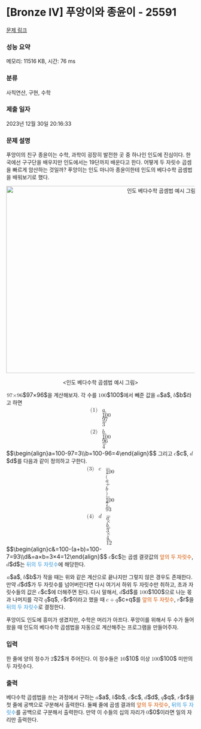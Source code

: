 # [Bronze IV] 푸앙이와 종윤이 - 25591 

[문제 링크](https://www.acmicpc.net/problem/25591) 

### 성능 요약

메모리: 11516 KB, 시간: 76 ms

### 분류

사칙연산, 구현, 수학

### 제출 일자

2023년 12월 30일 20:16:33

### 문제 설명

<p>푸앙이의 친구 종윤이는 수학, 과학이 굉장히 발전한 곳 중 하나인 인도에 진심이다. 한국에선 구구단을 배우지만 인도에서는 19단까지 배운다고 한다. 어떻게 두 자릿수 곱셈을 빠르게 암산하는 것일까? 푸앙이는 인도 마니아 종윤이한테 인도의 베다수학 곱셈법을 배워보기로 했다.</p>

<p style="text-align: center;"><img alt="인도 베다수학 곱셈법 예시 그림" src="https://upload.acmicpc.net/c72e53a3-a16f-42d2-964f-2f09941a967c/-/preview/" style="width: 813px; height: 500px;"></p>

<p style="text-align: center;"><인도 베다수학 곱셈법 예시 그림></p>

<p><mjx-container class="MathJax" jax="CHTML" style="font-size: 109%; position: relative;"> <mjx-math class="MJX-TEX" aria-hidden="true"><mjx-mn class="mjx-n"><mjx-c class="mjx-c39"></mjx-c><mjx-c class="mjx-c37"></mjx-c></mjx-mn><mjx-mi class="mjx-i"><mjx-c class="mjx-cD7"></mjx-c></mjx-mi><mjx-mn class="mjx-n"><mjx-c class="mjx-c39"></mjx-c><mjx-c class="mjx-c36"></mjx-c></mjx-mn></mjx-math><mjx-assistive-mml unselectable="on" display="inline"><math xmlns="http://www.w3.org/1998/Math/MathML"><mn>97</mn><mi>×</mi><mn>96</mn></math></mjx-assistive-mml><span aria-hidden="true" class="no-mathjax mjx-copytext">$97×96$</span></mjx-container>을 계산해보자. 각 수를 <mjx-container class="MathJax" jax="CHTML" style="font-size: 109%; position: relative;"><mjx-math class="MJX-TEX" aria-hidden="true"><mjx-mn class="mjx-n"><mjx-c class="mjx-c31"></mjx-c><mjx-c class="mjx-c30"></mjx-c><mjx-c class="mjx-c30"></mjx-c></mjx-mn></mjx-math><mjx-assistive-mml unselectable="on" display="inline"><math xmlns="http://www.w3.org/1998/Math/MathML"><mn>100</mn></math></mjx-assistive-mml><span aria-hidden="true" class="no-mathjax mjx-copytext">$100$</span></mjx-container>에서 빼준 값을 <mjx-container class="MathJax" jax="CHTML" style="font-size: 109%; position: relative;"><mjx-math class="MJX-TEX" aria-hidden="true"><mjx-mi class="mjx-i"><mjx-c class="mjx-c1D44E TEX-I"></mjx-c></mjx-mi></mjx-math><mjx-assistive-mml unselectable="on" display="inline"><math xmlns="http://www.w3.org/1998/Math/MathML"><mi>a</mi></math></mjx-assistive-mml><span aria-hidden="true" class="no-mathjax mjx-copytext">$a$</span></mjx-container>, <mjx-container class="MathJax" jax="CHTML" style="font-size: 109%; position: relative;"><mjx-math class="MJX-TEX" aria-hidden="true"><mjx-mi class="mjx-i"><mjx-c class="mjx-c1D44F TEX-I"></mjx-c></mjx-mi></mjx-math><mjx-assistive-mml unselectable="on" display="inline"><math xmlns="http://www.w3.org/1998/Math/MathML"><mi>b</mi></math></mjx-assistive-mml><span aria-hidden="true" class="no-mathjax mjx-copytext">$b$</span></mjx-container>라고 하면 <mjx-container class="MathJax" jax="CHTML" display="true" width="full" style="font-size: 109%; min-width: 11.575em; position: relative;"><mjx-math width="full" display="true" class="MJX-TEX" aria-hidden="true"><mjx-mtable width="full" side="right" style="min-width: 11.575em;"><mjx-table style="width: auto; min-width: 7.419em; margin: 0px 2.078em;"><mjx-itable width="full"><mjx-mlabeledtr style="height: 1.15em;"><mjx-mtd style="text-align: right; padding-bottom: 0.15em;"><mjx-mi class="mjx-i"><mjx-c class="mjx-c1D44E TEX-I"></mjx-c></mjx-mi><mjx-mo class="mjx-n" space="4"><mjx-c class="mjx-c3D"></mjx-c></mjx-mo><mjx-mn class="mjx-n" space="4"><mjx-c class="mjx-c31"></mjx-c><mjx-c class="mjx-c30"></mjx-c><mjx-c class="mjx-c30"></mjx-c></mjx-mn><mjx-mo class="mjx-n" space="3"><mjx-c class="mjx-c2212"></mjx-c></mjx-mo><mjx-mn class="mjx-n" space="3"><mjx-c class="mjx-c39"></mjx-c><mjx-c class="mjx-c37"></mjx-c></mjx-mn><mjx-mo class="mjx-n" space="4"><mjx-c class="mjx-c3D"></mjx-c></mjx-mo><mjx-mn class="mjx-n" space="4"><mjx-c class="mjx-c33"></mjx-c></mjx-mn><mjx-tstrut></mjx-tstrut></mjx-mtd></mjx-mlabeledtr><mjx-mlabeledtr><mjx-mtd style="text-align: right; padding-top: 0.15em;"><mjx-mi class="mjx-i"><mjx-c class="mjx-c1D44F TEX-I"></mjx-c></mjx-mi><mjx-mo class="mjx-n" space="4"><mjx-c class="mjx-c3D"></mjx-c></mjx-mo><mjx-mn class="mjx-n" space="4"><mjx-c class="mjx-c31"></mjx-c><mjx-c class="mjx-c30"></mjx-c><mjx-c class="mjx-c30"></mjx-c></mjx-mn><mjx-mo class="mjx-n" space="3"><mjx-c class="mjx-c2212"></mjx-c></mjx-mo><mjx-mn class="mjx-n" space="3"><mjx-c class="mjx-c39"></mjx-c><mjx-c class="mjx-c36"></mjx-c></mjx-mn><mjx-mo class="mjx-n" space="4"><mjx-c class="mjx-c3D"></mjx-c></mjx-mo><mjx-mn class="mjx-n" space="4"><mjx-c class="mjx-c34"></mjx-c></mjx-mn><mjx-tstrut></mjx-tstrut></mjx-mtd></mjx-mlabeledtr></mjx-itable></mjx-table><mjx-labels style="width: 11.575em;"><mjx-itable align="right" style="right: 0px;"><mjx-mtr style="height: 1.15em;"><mjx-mtd id="mjx-eqn:1" style="padding-bottom: 0.15em;"><mjx-mtext class="mjx-n"><mjx-c class="mjx-c28"></mjx-c><mjx-c class="mjx-c31"></mjx-c><mjx-c class="mjx-c29"></mjx-c></mjx-mtext><mjx-tstrut style="height: 1em; vertical-align: -0.25em;"></mjx-tstrut></mjx-mtd></mjx-mtr><mjx-mtr style="height: 1.15em;"><mjx-mtd id="mjx-eqn:2" style="padding-top: 0.15em;"><mjx-mtext class="mjx-n"><mjx-c class="mjx-c28"></mjx-c><mjx-c class="mjx-c32"></mjx-c><mjx-c class="mjx-c29"></mjx-c></mjx-mtext><mjx-tstrut style="height: 1em; vertical-align: -0.25em;"></mjx-tstrut></mjx-mtd></mjx-mtr></mjx-itable></mjx-labels></mjx-mtable></mjx-math><mjx-assistive-mml unselectable="on" display="block"><math xmlns="http://www.w3.org/1998/Math/MathML" display="block"><mtable displaystyle="true" columnalign="right" columnspacing="" rowspacing="3pt"><mlabeledtr><mtd><mtext>(1)</mtext></mtd><mtd><mi>a</mi><mo>=</mo><mn>100</mn><mo>−</mo><mn>97</mn><mo>=</mo><mn>3</mn></mtd></mlabeledtr><mlabeledtr><mtd><mtext>(2)</mtext></mtd><mtd><mi>b</mi><mo>=</mo><mn>100</mn><mo>−</mo><mn>96</mn><mo>=</mo><mn>4</mn></mtd></mlabeledtr></mtable></math></mjx-assistive-mml><span aria-hidden="true" class="no-mathjax mjx-copytext">$$\begin{align}a=100-97=3\\b=100-96=4\end{align}$$</span></mjx-container> 그리고 <mjx-container class="MathJax" jax="CHTML" style="font-size: 109%; position: relative;"><mjx-math class="MJX-TEX" aria-hidden="true"><mjx-mi class="mjx-i"><mjx-c class="mjx-c1D450 TEX-I"></mjx-c></mjx-mi></mjx-math><mjx-assistive-mml unselectable="on" display="inline"><math xmlns="http://www.w3.org/1998/Math/MathML"><mi>c</mi></math></mjx-assistive-mml><span aria-hidden="true" class="no-mathjax mjx-copytext">$c$</span></mjx-container>, <mjx-container class="MathJax" jax="CHTML" style="font-size: 109%; position: relative;"><mjx-math class="MJX-TEX" aria-hidden="true"><mjx-mi class="mjx-i"><mjx-c class="mjx-c1D451 TEX-I"></mjx-c></mjx-mi></mjx-math><mjx-assistive-mml unselectable="on" display="inline"><math xmlns="http://www.w3.org/1998/Math/MathML"><mi>d</mi></math></mjx-assistive-mml><span aria-hidden="true" class="no-mathjax mjx-copytext">$d$</span></mjx-container>를 다음과 같이 정의하고 구한다. <mjx-container class="MathJax" jax="CHTML" display="true" width="full" style="font-size: 109%; min-width: 18.58em; position: relative;"><mjx-math width="full" display="true" class="MJX-TEX" aria-hidden="true"><mjx-mtable width="full" side="right" style="min-width: 18.58em;"><mjx-table style="width: auto; min-width: 14.424em; margin: 0px 2.078em;"><mjx-itable width="full"><mjx-mlabeledtr style="height: 1.15em;"><mjx-mtd style="text-align: right; padding-right: 0px; padding-bottom: 0.15em;"><mjx-mi class="mjx-i"><mjx-c class="mjx-c1D450 TEX-I"></mjx-c></mjx-mi><mjx-tstrut></mjx-tstrut></mjx-mtd><mjx-mtd style="text-align: left; padding-left: 0px; padding-bottom: 0.15em;"><mjx-mi class="mjx-n"></mjx-mi><mjx-mo class="mjx-n" space="4"><mjx-c class="mjx-c3D"></mjx-c></mjx-mo><mjx-mn class="mjx-n" space="4"><mjx-c class="mjx-c31"></mjx-c><mjx-c class="mjx-c30"></mjx-c><mjx-c class="mjx-c30"></mjx-c></mjx-mn><mjx-mo class="mjx-n" space="3"><mjx-c class="mjx-c2212"></mjx-c></mjx-mo><mjx-mo class="mjx-n" space="3"><mjx-c class="mjx-c28"></mjx-c></mjx-mo><mjx-mi class="mjx-i"><mjx-c class="mjx-c1D44E TEX-I"></mjx-c></mjx-mi><mjx-mo class="mjx-n" space="3"><mjx-c class="mjx-c2B"></mjx-c></mjx-mo><mjx-mi class="mjx-i" space="3"><mjx-c class="mjx-c1D44F TEX-I"></mjx-c></mjx-mi><mjx-mo class="mjx-n"><mjx-c class="mjx-c29"></mjx-c></mjx-mo><mjx-mo class="mjx-n" space="4"><mjx-c class="mjx-c3D"></mjx-c></mjx-mo><mjx-mn class="mjx-n" space="4"><mjx-c class="mjx-c31"></mjx-c><mjx-c class="mjx-c30"></mjx-c><mjx-c class="mjx-c30"></mjx-c></mjx-mn><mjx-mo class="mjx-n" space="3"><mjx-c class="mjx-c2212"></mjx-c></mjx-mo><mjx-mn class="mjx-n" space="3"><mjx-c class="mjx-c37"></mjx-c></mjx-mn><mjx-mo class="mjx-n" space="4"><mjx-c class="mjx-c3D"></mjx-c></mjx-mo><mjx-mn class="mjx-n" space="4"><mjx-c class="mjx-c39"></mjx-c><mjx-c class="mjx-c33"></mjx-c></mjx-mn><mjx-tstrut></mjx-tstrut></mjx-mtd></mjx-mlabeledtr><mjx-mlabeledtr><mjx-mtd style="text-align: right; padding-right: 0px; padding-top: 0.15em;"><mjx-mi class="mjx-i"><mjx-c class="mjx-c1D451 TEX-I"></mjx-c></mjx-mi><mjx-tstrut></mjx-tstrut></mjx-mtd><mjx-mtd style="text-align: left; padding-left: 0px; padding-top: 0.15em;"><mjx-mi class="mjx-n"></mjx-mi><mjx-mo class="mjx-n" space="4"><mjx-c class="mjx-c3D"></mjx-c></mjx-mo><mjx-mi class="mjx-i" space="4"><mjx-c class="mjx-c1D44E TEX-I"></mjx-c></mjx-mi><mjx-mi class="mjx-i"><mjx-c class="mjx-cD7"></mjx-c></mjx-mi><mjx-mi class="mjx-i"><mjx-c class="mjx-c1D44F TEX-I"></mjx-c></mjx-mi><mjx-mo class="mjx-n" space="4"><mjx-c class="mjx-c3D"></mjx-c></mjx-mo><mjx-mn class="mjx-n" space="4"><mjx-c class="mjx-c33"></mjx-c></mjx-mn><mjx-mi class="mjx-i"><mjx-c class="mjx-cD7"></mjx-c></mjx-mi><mjx-mn class="mjx-n"><mjx-c class="mjx-c34"></mjx-c></mjx-mn><mjx-mo class="mjx-n" space="4"><mjx-c class="mjx-c3D"></mjx-c></mjx-mo><mjx-mn class="mjx-n" space="4"><mjx-c class="mjx-c31"></mjx-c><mjx-c class="mjx-c32"></mjx-c></mjx-mn><mjx-tstrut></mjx-tstrut></mjx-mtd></mjx-mlabeledtr></mjx-itable></mjx-table><mjx-labels style="width: 18.58em;"><mjx-itable align="right" style="right: 0px;"><mjx-mtr style="height: 1.15em;"><mjx-mtd id="mjx-eqn:3" style="padding-bottom: 0.15em;"><mjx-mtext class="mjx-n"><mjx-c class="mjx-c28"></mjx-c><mjx-c class="mjx-c33"></mjx-c><mjx-c class="mjx-c29"></mjx-c></mjx-mtext><mjx-tstrut style="height: 1em; vertical-align: -0.25em;"></mjx-tstrut></mjx-mtd></mjx-mtr><mjx-mtr style="height: 1.15em;"><mjx-mtd id="mjx-eqn:4" style="padding-top: 0.15em;"><mjx-mtext class="mjx-n"><mjx-c class="mjx-c28"></mjx-c><mjx-c class="mjx-c34"></mjx-c><mjx-c class="mjx-c29"></mjx-c></mjx-mtext><mjx-tstrut style="height: 1em; vertical-align: -0.25em;"></mjx-tstrut></mjx-mtd></mjx-mtr></mjx-itable></mjx-labels></mjx-mtable></mjx-math><mjx-assistive-mml unselectable="on" display="block"><math xmlns="http://www.w3.org/1998/Math/MathML" display="block"><mtable displaystyle="true" columnalign="right left" columnspacing="0em" rowspacing="3pt"><mlabeledtr><mtd><mtext>(3)</mtext></mtd><mtd><mi>c</mi></mtd><mtd><mi></mi><mo>=</mo><mn>100</mn><mo>−</mo><mo stretchy="false">(</mo><mi>a</mi><mo>+</mo><mi>b</mi><mo stretchy="false">)</mo><mo>=</mo><mn>100</mn><mo>−</mo><mn>7</mn><mo>=</mo><mn>93</mn></mtd></mlabeledtr><mlabeledtr><mtd><mtext>(4)</mtext></mtd><mtd><mi>d</mi></mtd><mtd><mi></mi><mo>=</mo><mi>a</mi><mi>×</mi><mi>b</mi><mo>=</mo><mn>3</mn><mi>×</mi><mn>4</mn><mo>=</mo><mn>12</mn></mtd></mlabeledtr></mtable></math></mjx-assistive-mml><span aria-hidden="true" class="no-mathjax mjx-copytext">$$\begin{align}c&=100-(a+b)=100-7=93\\d&=a×b=3×4=12\end{align}$$</span></mjx-container> <mjx-container class="MathJax" jax="CHTML" style="font-size: 109%; position: relative;"><mjx-math class="MJX-TEX" aria-hidden="true"><mjx-mi class="mjx-i"><mjx-c class="mjx-c1D450 TEX-I"></mjx-c></mjx-mi></mjx-math><mjx-assistive-mml unselectable="on" display="inline"><math xmlns="http://www.w3.org/1998/Math/MathML"><mi>c</mi></math></mjx-assistive-mml><span aria-hidden="true" class="no-mathjax mjx-copytext">$c$</span></mjx-container>는 곱셈 결괏값의 <span data-darkreader-inline-color="" style="color: rgb(211, 84, 0); --darkreader-inline-color:#ff8738;"><span style="">앞의 두 자릿수</span></span>, <mjx-container class="MathJax" jax="CHTML" style="font-size: 109%; position: relative;"><mjx-math class="MJX-TEX" aria-hidden="true"><mjx-mi class="mjx-i"><mjx-c class="mjx-c1D451 TEX-I"></mjx-c></mjx-mi></mjx-math><mjx-assistive-mml unselectable="on" display="inline"><math xmlns="http://www.w3.org/1998/Math/MathML"><mi>d</mi></math></mjx-assistive-mml><span aria-hidden="true" class="no-mathjax mjx-copytext">$d$</span></mjx-container>는 <span data-darkreader-inline-color="" style="color: rgb(52, 152, 219); --darkreader-inline-color:#46a1de;"><span style="">뒤의 두 자릿수</span></span>에 해당한다.</p>

<p><mjx-container class="MathJax" jax="CHTML" style="font-size: 109%; position: relative;"> <mjx-math class="MJX-TEX" aria-hidden="true"><mjx-mi class="mjx-i"><mjx-c class="mjx-c1D44E TEX-I"></mjx-c></mjx-mi></mjx-math><mjx-assistive-mml unselectable="on" display="inline"><math xmlns="http://www.w3.org/1998/Math/MathML"><mi>a</mi></math></mjx-assistive-mml><span aria-hidden="true" class="no-mathjax mjx-copytext">$a$</span></mjx-container>, <mjx-container class="MathJax" jax="CHTML" style="font-size: 109%; position: relative;"><mjx-math class="MJX-TEX" aria-hidden="true"><mjx-mi class="mjx-i"><mjx-c class="mjx-c1D44F TEX-I"></mjx-c></mjx-mi></mjx-math><mjx-assistive-mml unselectable="on" display="inline"><math xmlns="http://www.w3.org/1998/Math/MathML"><mi>b</mi></math></mjx-assistive-mml><span aria-hidden="true" class="no-mathjax mjx-copytext">$b$</span></mjx-container>가 작을 때는 위와 같은 계산으로 끝나지만 그렇지 않은 경우도 존재한다. 만약 <mjx-container class="MathJax" jax="CHTML" style="font-size: 109%; position: relative;"><mjx-math class="MJX-TEX" aria-hidden="true"><mjx-mi class="mjx-i"><mjx-c class="mjx-c1D451 TEX-I"></mjx-c></mjx-mi></mjx-math><mjx-assistive-mml unselectable="on" display="inline"><math xmlns="http://www.w3.org/1998/Math/MathML"><mi>d</mi></math></mjx-assistive-mml><span aria-hidden="true" class="no-mathjax mjx-copytext">$d$</span></mjx-container>가 두 자릿수를 넘어버린다면 다시 여기서 하위 두 자릿수만 취하고, 초과 자릿수들의 값은 <mjx-container class="MathJax" jax="CHTML" style="font-size: 109%; position: relative;"><mjx-math class="MJX-TEX" aria-hidden="true"><mjx-mi class="mjx-i"><mjx-c class="mjx-c1D450 TEX-I"></mjx-c></mjx-mi></mjx-math><mjx-assistive-mml unselectable="on" display="inline"><math xmlns="http://www.w3.org/1998/Math/MathML"><mi>c</mi></math></mjx-assistive-mml><span aria-hidden="true" class="no-mathjax mjx-copytext">$c$</span></mjx-container>에 더해주면 된다. 다시 말해서, <mjx-container class="MathJax" jax="CHTML" style="font-size: 109%; position: relative;"><mjx-math class="MJX-TEX" aria-hidden="true"><mjx-mi class="mjx-i"><mjx-c class="mjx-c1D451 TEX-I"></mjx-c></mjx-mi></mjx-math><mjx-assistive-mml unselectable="on" display="inline"><math xmlns="http://www.w3.org/1998/Math/MathML"><mi>d</mi></math></mjx-assistive-mml><span aria-hidden="true" class="no-mathjax mjx-copytext">$d$</span></mjx-container>를 <mjx-container class="MathJax" jax="CHTML" style="font-size: 109%; position: relative;"><mjx-math class="MJX-TEX" aria-hidden="true"><mjx-mn class="mjx-n"><mjx-c class="mjx-c31"></mjx-c><mjx-c class="mjx-c30"></mjx-c><mjx-c class="mjx-c30"></mjx-c></mjx-mn></mjx-math><mjx-assistive-mml unselectable="on" display="inline"><math xmlns="http://www.w3.org/1998/Math/MathML"><mn>100</mn></math></mjx-assistive-mml><span aria-hidden="true" class="no-mathjax mjx-copytext">$100$</span></mjx-container>으로 나눈 몫과 나머지를 각각 <mjx-container class="MathJax" jax="CHTML" style="font-size: 109%; position: relative;"><mjx-math class="MJX-TEX" aria-hidden="true"><mjx-mi class="mjx-i"><mjx-c class="mjx-c1D45E TEX-I"></mjx-c></mjx-mi></mjx-math><mjx-assistive-mml unselectable="on" display="inline"><math xmlns="http://www.w3.org/1998/Math/MathML"><mi>q</mi></math></mjx-assistive-mml><span aria-hidden="true" class="no-mathjax mjx-copytext">$q$</span></mjx-container>, <mjx-container class="MathJax" jax="CHTML" style="font-size: 109%; position: relative;"><mjx-math class="MJX-TEX" aria-hidden="true"><mjx-mi class="mjx-i"><mjx-c class="mjx-c1D45F TEX-I"></mjx-c></mjx-mi></mjx-math><mjx-assistive-mml unselectable="on" display="inline"><math xmlns="http://www.w3.org/1998/Math/MathML"><mi>r</mi></math></mjx-assistive-mml><span aria-hidden="true" class="no-mathjax mjx-copytext">$r$</span></mjx-container>이라고 했을 때 <mjx-container class="MathJax" jax="CHTML" style="font-size: 109%; position: relative;"><mjx-math class="MJX-TEX" aria-hidden="true"><mjx-mi class="mjx-i"><mjx-c class="mjx-c1D450 TEX-I"></mjx-c></mjx-mi><mjx-mo class="mjx-n" space="3"><mjx-c class="mjx-c2B"></mjx-c></mjx-mo><mjx-mi class="mjx-i" space="3"><mjx-c class="mjx-c1D45E TEX-I"></mjx-c></mjx-mi></mjx-math><mjx-assistive-mml unselectable="on" display="inline"><math xmlns="http://www.w3.org/1998/Math/MathML"><mi>c</mi><mo>+</mo><mi>q</mi></math></mjx-assistive-mml><span aria-hidden="true" class="no-mathjax mjx-copytext">$c+q$</span></mjx-container>를 <span data-darkreader-inline-color="" style="color: rgb(211, 84, 0); --darkreader-inline-color:#ff8738;"><span style="">앞의 두 자릿수</span></span>, <mjx-container class="MathJax" jax="CHTML" style="font-size: 109%; position: relative;"><mjx-math class="MJX-TEX" aria-hidden="true"><mjx-mi class="mjx-i"><mjx-c class="mjx-c1D45F TEX-I"></mjx-c></mjx-mi></mjx-math><mjx-assistive-mml unselectable="on" display="inline"><math xmlns="http://www.w3.org/1998/Math/MathML"><mi>r</mi></math></mjx-assistive-mml><span aria-hidden="true" class="no-mathjax mjx-copytext">$r$</span></mjx-container>을 <span data-darkreader-inline-color="" style="color: rgb(52, 152, 219); --darkreader-inline-color:#46a1de;"><span style="">뒤의 두 자릿수</span></span>로 결정한다.</p>

<p>푸앙이도 인도에 흥미가 생겼지만, 수학은 머리가 아프다. 푸앙이를 위해서 두 수가 들어왔을 때 인도의 베다수학 곱셈법을 자동으로 계산해주는 프로그램을 만들어주자.</p>

### 입력 

 <p>한 줄에 양의 정수가 <mjx-container class="MathJax" jax="CHTML" style="font-size: 109%; position: relative;"><mjx-math class="MJX-TEX" aria-hidden="true"><mjx-mn class="mjx-n"><mjx-c class="mjx-c32"></mjx-c></mjx-mn></mjx-math><mjx-assistive-mml unselectable="on" display="inline"><math xmlns="http://www.w3.org/1998/Math/MathML"><mn>2</mn></math></mjx-assistive-mml><span aria-hidden="true" class="no-mathjax mjx-copytext">$2$</span></mjx-container>개 주어진다. 이 정수들은 <mjx-container class="MathJax" jax="CHTML" style="font-size: 109%; position: relative;"><mjx-math class="MJX-TEX" aria-hidden="true"><mjx-mn class="mjx-n"><mjx-c class="mjx-c31"></mjx-c><mjx-c class="mjx-c30"></mjx-c></mjx-mn></mjx-math><mjx-assistive-mml unselectable="on" display="inline"><math xmlns="http://www.w3.org/1998/Math/MathML"><mn>10</mn></math></mjx-assistive-mml><span aria-hidden="true" class="no-mathjax mjx-copytext">$10$</span></mjx-container> 이상 <mjx-container class="MathJax" jax="CHTML" style="font-size: 109%; position: relative;"><mjx-math class="MJX-TEX" aria-hidden="true"><mjx-mn class="mjx-n"><mjx-c class="mjx-c31"></mjx-c><mjx-c class="mjx-c30"></mjx-c><mjx-c class="mjx-c30"></mjx-c></mjx-mn></mjx-math><mjx-assistive-mml unselectable="on" display="inline"><math xmlns="http://www.w3.org/1998/Math/MathML"><mn>100</mn></math></mjx-assistive-mml><span aria-hidden="true" class="no-mathjax mjx-copytext">$100$</span></mjx-container> 미만의 두 자릿수다.</p>

### 출력 

 <p>베다수학 곱셈법을 쓰는 과정에서 구하는 <mjx-container class="MathJax" jax="CHTML" style="font-size: 109%; position: relative;"><mjx-math class="MJX-TEX" aria-hidden="true"><mjx-mi class="mjx-i"><mjx-c class="mjx-c1D44E TEX-I"></mjx-c></mjx-mi></mjx-math><mjx-assistive-mml unselectable="on" display="inline"><math xmlns="http://www.w3.org/1998/Math/MathML"><mi>a</mi></math></mjx-assistive-mml><span aria-hidden="true" class="no-mathjax mjx-copytext">$a$</span></mjx-container>, <mjx-container class="MathJax" jax="CHTML" style="font-size: 109%; position: relative;"><mjx-math class="MJX-TEX" aria-hidden="true"><mjx-mi class="mjx-i"><mjx-c class="mjx-c1D44F TEX-I"></mjx-c></mjx-mi></mjx-math><mjx-assistive-mml unselectable="on" display="inline"><math xmlns="http://www.w3.org/1998/Math/MathML"><mi>b</mi></math></mjx-assistive-mml><span aria-hidden="true" class="no-mathjax mjx-copytext">$b$</span></mjx-container>, <mjx-container class="MathJax" jax="CHTML" style="font-size: 109%; position: relative;"><mjx-math class="MJX-TEX" aria-hidden="true"><mjx-mi class="mjx-i"><mjx-c class="mjx-c1D450 TEX-I"></mjx-c></mjx-mi></mjx-math><mjx-assistive-mml unselectable="on" display="inline"><math xmlns="http://www.w3.org/1998/Math/MathML"><mi>c</mi></math></mjx-assistive-mml><span aria-hidden="true" class="no-mathjax mjx-copytext">$c$</span></mjx-container>, <mjx-container class="MathJax" jax="CHTML" style="font-size: 109%; position: relative;"><mjx-math class="MJX-TEX" aria-hidden="true"><mjx-mi class="mjx-i"><mjx-c class="mjx-c1D451 TEX-I"></mjx-c></mjx-mi></mjx-math><mjx-assistive-mml unselectable="on" display="inline"><math xmlns="http://www.w3.org/1998/Math/MathML"><mi>d</mi></math></mjx-assistive-mml><span aria-hidden="true" class="no-mathjax mjx-copytext">$d$</span></mjx-container>, <mjx-container class="MathJax" jax="CHTML" style="font-size: 109%; position: relative;"><mjx-math class="MJX-TEX" aria-hidden="true"><mjx-mi class="mjx-i"><mjx-c class="mjx-c1D45E TEX-I"></mjx-c></mjx-mi></mjx-math><mjx-assistive-mml unselectable="on" display="inline"><math xmlns="http://www.w3.org/1998/Math/MathML"><mi>q</mi></math></mjx-assistive-mml><span aria-hidden="true" class="no-mathjax mjx-copytext">$q$</span></mjx-container>, <mjx-container class="MathJax" jax="CHTML" style="font-size: 109%; position: relative;"><mjx-math class="MJX-TEX" aria-hidden="true"><mjx-mi class="mjx-i"><mjx-c class="mjx-c1D45F TEX-I"></mjx-c></mjx-mi></mjx-math><mjx-assistive-mml unselectable="on" display="inline"><math xmlns="http://www.w3.org/1998/Math/MathML"><mi>r</mi></math></mjx-assistive-mml><span aria-hidden="true" class="no-mathjax mjx-copytext">$r$</span></mjx-container>을 첫 줄에 공백으로 구분해서 출력한다. 둘째 줄에 곱셈 결과의 <span data-darkreader-inline-color="" style="color: rgb(211, 84, 0); --darkreader-inline-color:#ff8738;"><span style="">앞의 두 자릿수</span></span>, <span data-darkreader-inline-color="" style="color: rgb(52, 152, 219); --darkreader-inline-color:#46a1de;"><span style="">뒤의 두 자릿수</span></span>를 공백으로 구분해서 출력한다. 만약 이 수들의 십의 자리가 <mjx-container class="MathJax" jax="CHTML" style="font-size: 109%; position: relative;"><mjx-math class="MJX-TEX" aria-hidden="true"><mjx-mn class="mjx-n"><mjx-c class="mjx-c30"></mjx-c></mjx-mn></mjx-math><mjx-assistive-mml unselectable="on" display="inline"><math xmlns="http://www.w3.org/1998/Math/MathML"><mn>0</mn></math></mjx-assistive-mml><span aria-hidden="true" class="no-mathjax mjx-copytext">$0$</span></mjx-container>이라면 일의 자리만 출력한다.</p>

